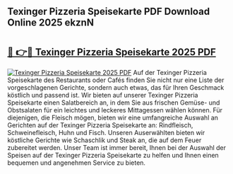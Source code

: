 ## Texinger Pizzeria Speisekarte PDF Download Online 2025 ekznN

# <h2><a href="http://gcd27v.nevu.top/?p=Texinger+Pizzeria+Speisekarte">🔗 👉🔴 Texinger Pizzeria Speisekarte 2025 PDF</a></h2>

[![Texinger Pizzeria Speisekarte 2025 PDF](https://i.imgur.com/dBaPXMq.png)](http://gcd27v.nevu.top/?p=Texinger+Pizzeria+Speisekarte)
Auf der Texinger Pizzeria Speisekarte des Restaurants oder Cafés finden Sie nicht nur eine Liste der vorgeschlagenen Gerichte, sondern auch etwas, das für Ihren Geschmack köstlich und passend ist. Wir bieten auf unserer Texinger Pizzeria Speisekarte einen Salatbereich an, in dem Sie aus frischen Gemüse- und Obstsalaten für ein leichtes und leckeres Mittagessen wählen können. Für diejenigen, die Fleisch mögen, bieten wir eine umfangreiche Auswahl an Gerichten auf der Texinger Pizzeria Speisekarte an: Rindfleisch, Schweinefleisch, Huhn und Fisch. Unseren Auserwählten bieten wir köstliche Gerichte wie Schaschlik und Steak an, die auf dem Feuer zubereitet werden. Unser Team ist immer bereit, Ihnen bei der Auswahl der Speisen auf der Texinger Pizzeria Speisekarte zu helfen und Ihnen einen bequemen und angenehmen Service zu bieten.
